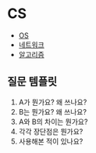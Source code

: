 # **CS**

- [OS](./운영체제)
- [네트워크](./%EB%84%A4%ED%8A%B8%EC%9B%8C%ED%81%AC/)
- [알고리즘](./%EC%95%8C%EA%B3%A0%EB%A6%AC%EC%A6%98/)

## 질문 템플릿

1. A가 뭔가요? 왜 쓰나요?
2. B는 뭔가요? 왜 쓰나요?
3. A와 B의 차이는 뭔가요?
4. 각각 장단점은 뭔가요?
5. 사용해본 적이 있나요?
